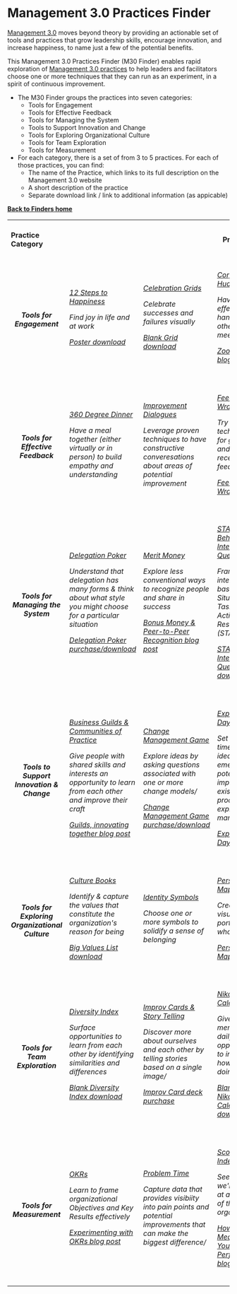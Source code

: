# Management 3.0 Practices Finder

[Management 3.0](https://management30.com/learn/) moves beyond theory by providing an actionable set of tools and practices 
that grow leadership skills, encourage innovation, and increase happiness, to name just a few of the potential benefits.

This Management 3.0 Practices Finder (M30 Finder) enables rapid exploration of [Management 3.0 practices](https://management30.com/practice/) to help leaders and facilitators choose one or more techniques that they can run as an experiment, in a spirit of continuous improvement. 

- The M30 Finder groups the practices into seven categories:
   - Tools for Engagement
   - Tools for Effective Feedback
   - Tools for Managing the System
   - Tools to Support Innovation and Change
   - Tools for Exploring Organizational Culture
   - Tools for Team Exploration
   - Tools for Measurement  
- For each category, there is a set of from 3 to 5 practices. For each of those practices, you can find:
  - The name of the Practice, which links to its full description on the Management 3.0 website
  - A short description of the practice 
  - Separate download link / link to additional information (as appicable) 
  
**[Back to Finders home](https://gphiliprogers.github.io/finders/)**

<html>
<table>


<tr>
<td>
<h4>Practice Category</h4>
</td>

<td colspan="5" align="center">
<h4>Practices</h4>
</td>
</tr>


<tr>
<td align="center">
<h5>Tools for Engagement</h5>
</td>


<td>
<h6>
<p><a href="https://management30.com/practice/happiness-steps/">12 Steps to Happiness</a></p>
<p>Find joy in life and at work</p>
<p><a href="https://management30.com/download/22948/">Poster download</a></p>
</h6>
</td>

<td>
<h6>
<p><a href="https://management30.com/practice/celebration-grids/">Celebration Grids</a></p>
<p>Celebrate successes and failures visually</p>
<p><a href="https://management30.com/download/22948/">Blank Grid download</a></p>
</h6>
</td>

<td>
<h6>
<p><a href="https://management30.com/practice/corporate-huddles/">Corporate Huddles</a></p>
<p>Have  effective all-hands or other group meetings</p>
<p><a href="https://management30.com/blog/the-all-hands-meeting-or-zoo-time/">Zoo Time! blog post</a></p>
</h6>
</td>


<td>
<h6>
<p><a href="https://management30.com/practice/kudo-cards/">Kudo Cards</a></p>
<p>Express appreciation to colleagues</p>
<p><a href="https://management30.com/practice/kudo-cards/#download">Kudo Card deck purchase/download</a></p>
</h6>
</td>


<td>
<h6>
<p><a href="https://management30.com/practice/moving-motivators/">Moving Motivators</a></p>
<p>Express what matters most to us</p>
<p><a href="https://management30.com/practice/moving-motivators/#download">Moving Motivators card deck purchase/download</a></p>
</h6>
</td>








<tr>
<td align="center">
<h5>Tools for Effective Feedback</h5>
</td>
  
<td>
<h6>
<p><a href="https://management30.com/practice/360-degree-dinner/">360 Degree Dinner</a></p>
<p>Have a meal together (either virtually or in person) to build empathy and understanding</p>
</h6>
</td>


<td>
<h6>
<p><a href="https://management30.com/practice/improvement-dialogues/">Improvement Dialogues</a></p>
<p>Leverage proven techniques to have constructive converesations about areas of potential improvement</p>
</h6>
</td>

<td>
<h6>
<p><a href="https://management30.com/practice/feedback-wraps/">Feedback Wrap</a></p>
<p>Try proven techniques for giving and receiving feedback</p>
<p><a href="https://youtu.be/YTh8bDyDz9c">Feedback Wrap video</a></p>
</h6>
</td>

<td>
<h6>
<p><a href="https://management30.com/practice/happiness-door/">Happiness Door</a></p>
<p>Create a channel for people to provide anonymous feedback</p>
<p><a href="https://youtu.be/jopq0C7dRZo">Happiness Door video</a></p>
</h6>
</td>

<td>
<h6>
<p></p>
<p></p>
</h6>
</td>





<tr>
<td align="center">
<h5>Tools for Managing the System</h5>
</td>


<td>
<h6>
<p><a href="https://management30.com/practice/delegation-poker/">Delegation Poker</a></p>
<p>Understand that delegation has many forms & think about what style you might choose for a particular situation</p>
<p><a href="https://management30.com/practice/delegation-poker/#download">Delegation Poker purchase/download</a></p>
</h6>
</td>

<td>
<h6>
<p><a href="https://management30.com/practice/merit-money/">Merit Money</a></p>
<p>Explore less conventional ways to recognize people and share in success</p>
<p><a href="https://management30.com/blog/bonus-money-peer-recognition/">Bonus Money & Peer-to-Peer Recognition blog post</a></p>
</h6>
</td>

<td>
<h6>
<p><a href="https://management30.com/practice/star-behavioral-interview-questions/">STAR Behavioral Interview Questions</a></p>
<p>Frame interviews based on Situations, Tasks, Actions, & Results (STAR)</p>
<p><a href="https://management30.com/download/22945/">STAR Interview Questions download</a></p>
</h6>
</td>

<td>
<h6>
<p><a href="https://management30.com/practice/salary-formula/">Salary Formula</a></p>
<p>Delve into current and possible future compensation models in a spirit of transparency</p>
<p><a href="https://management30.com/blog/make-salary-comparison-easy-by-being-transparent/">Make Salary Comparison Easy by Being Transparent blog post</a></p>
</h6>
</td>

<td>
<h6>
<p><a href="https://management30.com/practice/work-profiles/">Work Profiles</a></p>
<p>Take a broad perspective on what work needs to be done and what to call that work</p>
<p><a href="https://management30.com/blog/values-exercises-to-build-vision/">How We Created Informal Job Titles blog post</a></p>
</h6>
</td>





<tr>
<td align="center">
<h5>Tools to Support Innovation & Change</h5>
</td>
  

<td>
<h6>
<p><a href="https://management30.com/practice/business-guilds/">Business Guilds & Communities of Practice</a></p>
<p>Give people with shared skills and interests an opportunity to learn from each other and improve their craft</p>
<p><a href="https://management30.com/blog/guilds-innovating-together/">Guilds, innovating together blog post</a></p>
</h6>
</td>


<td>
<h6>
<p><a href="https://management30.com/practice/change-management-game/">Change Management Game</a></p>
<p>Explore ideas by asking questions associated with one or more change models/</p>
<p><a href="https://management30.com/practice/change-management-game/#download">Change Management Game purchase/download</a></p>
</h6>
</td>



<td>
<h6>
<p><a href="https://management30.com/practice/exploration-days/">Exploration Days</a></p>
<p>Set aside time for new ideas to emerge that potentially improve existing products or explore new markets</p>
<p><a href="https://youtu.be/gL-jK_PqL18">Exploration Days video</a></p>
</h6>
</td>


<td>
<h6>
<p><a href="https://management30.com/practice/internal-crowdfunding/">Internal Crowdfunding</a></p>
<p>Enable the best ideas to emerge by tapping into the wisdom of the crowd</p>
<p><a href="https://medium.com/@jurgenappelo/from-innovation-committees-to-internal-crowdfunding-fffa7d9b4860#.4odg07rc3">Try Internal Crowdfunding blog post</a></p>
</h6>
</td>


<td>
<h6>
<p><a href="https://management30.com/practice/meddlers/">Meddlers Game</a></p>
<p>Experiment with ways of reimagining team composition and/or organizational structure</p>
<p><a href="https://management30.com/shop/meddlers-game/">Meddlers Game purchase/download</a></p>
</h6>
</td>





<tr>
<td align="center">
<h5>Tools for Exploring Organizational Culture</h5>
</td>


<td>
<h6>
<p><a href="https://management30.com/practice/culture-books/">Culture Books</a></p>
<p>Identify & capture the values that constitute the organization's reason for being</p>
<p><a href="https://1qjpt15fhlq3xjfpm2utibj1-wpengine.netdna-ssl.com/wp-content/uploads/2019/02/big-value-list-management30.pdf">Big Values List download</a></p>
</h6>
</td>

<td>
<h6>
<p><a href="https://management30.com/practice/identity-symbols/">Identity Symbols</a></p>
<p>Choose one or more symbols to solidify a sense of belonging</p>
</h6>
</td>

<td>
<h6>
<p><a href="https://management30.com/practice/personal-maps/">Personal Maps</a></p>
<p>Create a visual that portrays who we are</p>
<p><a href="https://youtu.be/T9d8w-OG-Fk">Personal Maps Video</a></p>
</h6>
</td>

<td>
<h6>
<p><a href="https://management30.com/practice/value-stories/">Value Stories</a></p>
<p>Surface narratives & themes that create a sense of purpose</p>
<p><a href="https://management30.com/blog/values-exercises-to-build-vision/">Value Exercises to Build Vision in Your Company blog post</a></p>
</h6>
</td>

<td>
<h6>
<p><a href="https://management30.com/practice/work-expo/">Work Expo</a></p>
<p>Use any form of physical or virtual artifacts to show the work you do</p>
<p><a href="https://management30.com/practice/moving-motivators/#download">Work Expo video</a></p>
</h6>
</td>




<tr>
<td align="center">
<h5>Tools for Team Exploration</h5>
</td>
  

<td>
<h6>
<p><a href="https://management30.com/practice/diversity-index/">Diversity Index</a></p>
<p>Surface opportunities to learn from each other by identifying similarities and differences</p>
<p><a href="https://management30.com/download/36656/">Blank Diversity Index download</a></p>
</h6>
</td>


<td>
<h6>
<p><a href="https://management30.com/practice/improv-cards/">Improv Cards & Story Telling</a></p>
<p>Discover more about ourselves and each other by telling stories based on a single image/</p>
<p><a href="https://management30.com/shop/improv-cards/">Improv Card deck purchase</a></p>
</h6>
</td>



<td>
<h6>
<p><a href="https://management30.com/practice/niko-niko-calendar/">Niko Niko Calendar</a></p>
<p>Give team members a daily opportunity to indicate how they're doing</p>
<p><a href="https://management30.com/download/22942/">Blank Niko Niko Calendar download</a></p>
</h6>
</td>


<td>
<h6>
<p><a href="https://management30.com/practice/competency-matrix/">Team Competency Matrix</a></p>
<p>Surface mentoring and learning opportunities in a team context</p>
<p><a href="https://management30.com/download/34484/">Blank Team Competency Matrix download</a></p>
</h6>
</td>


<td>
<h6>
<p><a href="https://management30.com/practice/yay-questions/">Yay! Questions</a></p>
<p>Check in on the progress of experiments, what's going well, and what isn't</p>
<p><a href="https://management30.com/blog/developing-a-learning-mindset-with-yay-questions/">Developing a Learning Mindset with Yay! Questions blog post</a></p>
</h6>
</td>



<tr>
<td align="center">
<h5>Tools for Measurement</h5>
</td>
  

<td>
<h6>
<p><a href="https://management30.com/practice/okrs/">OKRs</a></p>
<p>Learn to frame organizational Objectives and Key Results effectively</p>
<p><a href="https://management30.com/blog/experimenting-with-okrs-first-quarter-mayhem/">Experimenting with OKRs blog post</a></p>
</h6>
</td>


<td>
<h6>
<p><a href="https://management30.com/practice/problem-time/">Problem Time</a></p>
<p>Capture data that provides visibiity into pain points and potential improvements that can make the biggest difference/</p>
</h6>
</td>




<td>
<h6>
<p><a href="https://management30.com/practice/scoreboard-index/">Scoreboard Index</a></p>
<p>See how we're doing at any level of the organization</p>
<p><a href="https://noop.nl/2015/10/the-scoreboard-index.html">How to Measure Your Team's Performance blog post</a></p>
</h6>
</td>


<td>
<h6>
<p></p>
<p></p>
<p></p>
</h6>
</td>

<td>
<h6>
<p></p>
<p></p>
<p></p>
</h6>
</td>




